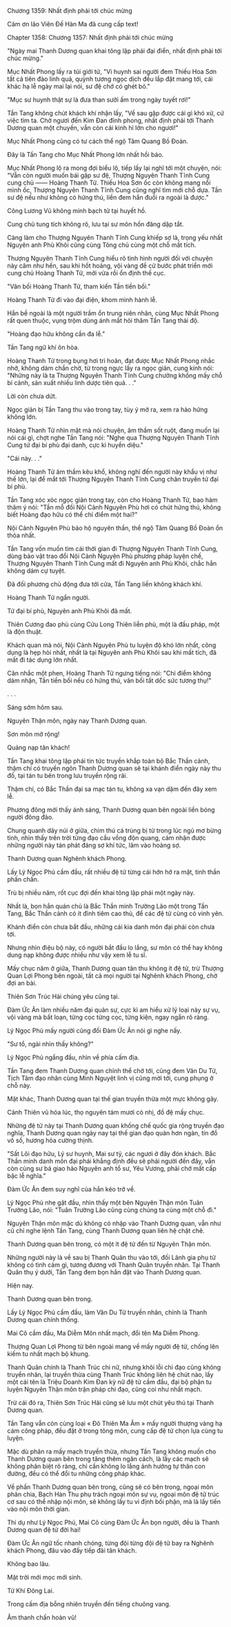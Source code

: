 




Chương 1359: Nhất định phải tới chúc mừng


Cảm ơn lão Viên Đế Hàn Ma đã cung cấp text!

Chapter 1358: Chương 1357: Nhất định phải tới chúc mừng

"Ngày mai Thanh Dương quan khai tông lập phái đại điển, nhất định phải tới chúc mừng."

Mục Nhất Phong lấy ra túi giới tử, "Vi huynh sai người đem Thiếu Hoa Sơn tất cả tiên đào linh quả, quỳnh tương ngọc dịch đều lắp đặt mang tới, cái khác hạ lễ ngày mai lại nói, sư đệ chớ có ghét bỏ."

"Mục sư huynh thật sự là đưa than sưởi ấm trong ngày tuyết rơi!"

Tần Tang không chút khách khí nhận lấy, "Về sau gặp được cái gì khó xử, cứ việc tìm ta. Chờ ngươi đến Kim Đan đỉnh phong, nhất định phải tới Thanh Dương quan một chuyến, vẫn còn cái kinh hỉ lớn cho ngươi!"

Mục Nhất Phong cũng có tư cách thể ngộ Tâm Quang Bồ Đoàn.

Đây là Tần Tang cho Mục Nhất Phong lớn nhất hồi báo.

Mục Nhất Phong lộ ra mong đợi biểu lộ, tiếp lấy lại nghĩ tới một chuyện, nói: "Vẫn còn người muốn bái gặp sư đệ, Thượng Nguyên Thanh Tĩnh Cung cung chủ —— Hoàng Thanh Tử. Thiếu Hoa Sơn ốc còn không mang nổi mình ốc, Thượng Nguyên Thanh Tĩnh Cung cũng nghĩ tìm mới chỗ dựa. Tần sư đệ nếu như không có hứng thú, liền đem hắn đuổi ra ngoài là được."

Công Lương Vũ không minh bạch tử tại huyết hồ.

Cung chủ tung tích không rõ, lưu tại sư môn hồn đăng dập tắt.

Càng làm cho Thượng Nguyên Thanh Tĩnh Cung khiếp sợ là, trọng yếu nhất Nguyên anh Phù Khôi cũng cùng Tông chủ cùng một chỗ mất tích.

Thượng Nguyên Thanh Tĩnh Cung hiểu rõ tình hình người đối với chuyện này câm như hến, sau khi hốt hoảng, vội vàng đề cử bước phát triển mới cung chủ Hoàng Thanh Tử, mới vừa rồi ổn định thế cục.

"Vãn bối Hoàng Thanh Tử, tham kiến Tần tiền bối."

Hoàng Thanh Tử đi vào đại điện, khom mình hành lễ.

Hắn bề ngoài là một người trầm ổn trung niên nhân, cùng Mục Nhất Phong rất quen thuộc, vụng trộm dùng ánh mắt hỏi thăm Tần Tang thái độ.

"Hoàng đạo hữu không cần đa lễ."

Tần Tang ngữ khí ôn hòa.

Hoàng Thanh Tử trong bụng hơi trì hoãn, đạt được Mục Nhất Phong nhắc nhở, không dám chần chờ, từ trong ngực lấy ra ngọc giản, cung kính nói: "Những này là ta Thượng Nguyên Thanh Tĩnh Cung chưởng khống mấy chỗ bí cảnh, sản xuất nhiều linh dược tiên quả. . ."

Lời còn chưa dứt.

Ngọc giản bị Tần Tang thu vào trong tay, tùy ý mở ra, xem ra hào hứng không lớn.

Hoàng Thanh Tử nhìn mặt mà nói chuyện, âm thầm sốt ruột, đang muốn lại nói cái gì, chợt nghe Tần Tang nói: "Nghe qua Thượng Nguyên Thanh Tĩnh Cung tứ đại bí phù đại danh, cực kì huyền diệu."

"Cái này. . ."

Hoàng Thanh Tử âm thầm kêu khổ, không nghĩ đến người này khẩu vị như thế lớn, lại để mắt tới Thượng Nguyên Thanh Tĩnh Cung chân truyền tứ đại bí phù.

Tần Tang xóc xóc ngọc giản trong tay, còn cho Hoàng Thanh Tử, bao hàm thâm ý nói: "Tần mỗ đối Nội Cảnh Nguyên Phù hơi có chút hứng thú, không biết Hoàng đạo hữu có thể chỉ điểm một hai?"

Nội Cảnh Nguyên Phù bảo hộ nguyên thần, thể ngộ Tâm Quang Bồ Đoàn ổn thỏa nhất.

Tần Tang vốn muốn tìm cái thời gian đi Thượng Nguyên Thanh Tĩnh Cung, dùng bảo vật trao đổi Nội Cảnh Nguyên Phù phương pháp luyện chế, Thượng Nguyên Thanh Tĩnh Cung mất đi Nguyên anh Phù Khôi, chắc hẳn không dám cự tuyệt.

Đã đối phương chủ động đưa tới cửa, Tần Tang liền không khách khí.

Hoàng Thanh Tử ngẩn người.

Tứ đại bí phù, Nguyên anh Phù Khôi đã mất.

Thiên Cương đao phù cùng Cửu Long Thiên liễn phù, một là đấu pháp, một là độn thuật.

Khách quan mà nói, Nội Cảnh Nguyên Phù tu luyện độ khó lớn nhất, công dụng là hẹp hòi nhất, nhất là tại Nguyên anh Phù Khôi sau khi mất tích, đã mất đi tác dụng lớn nhất.

Cân nhắc một phen, Hoàng Thanh Tử ngưng tiếng nói: "Chỉ điểm không dám nhận, Tần tiền bối nếu có hứng thú, vãn bối tất dốc sức tương thụ!"

. . .

Sáng sớm hôm sau.

Nguyên Thận môn, ngày nay Thanh Dương quan.

Sơn môn mở rộng!

Quảng nạp tân khách!

Tần Tang khai tông lập phái tin tức truyền khắp toàn bộ Bắc Thần cảnh, thậm chí có truyền ngôn Thanh Dương quan sẽ tại khánh điển ngày này thu đồ, tại tán tu bên trong lưu truyền rộng rãi.

Thậm chí, có Bắc Thần đại sa mạc tán tu, không xa vạn dặm đến đây xem lễ.

Phương đông mới thấy ánh sáng, Thanh Dương quan bên ngoài liền bóng người đông đảo.

Chung quanh dãy núi ở giữa, chim thú cá trùng bị từ trong lúc ngủ mơ bừng tỉnh, nhìn thấy trên trời từng đạo cầu vồng độn quang, cảm nhận được những người này tán phát đáng sợ khí tức, lâm vào hoảng sợ.

Thanh Dương quan Nghênh khách Phong.

Lấy Lý Ngọc Phủ cầm đầu, rất nhiều đệ tử từng cái hớn hở ra mặt, tinh thần phấn chấn.

Trù bị nhiều năm, rốt cục đợi đến khai tông lập phái một ngày này.

Nhất là, bọn hắn quán chủ là Bắc Thần minh Trường Lão một trong Tần Tang, Bắc Thần cảnh có ít đỉnh tiêm cao thủ, để các đệ tử cùng có vinh yên.

Khánh điển còn chưa bắt đầu, những cái kia danh môn đại phái còn chưa tới.

Nhưng nhìn điệu bộ này, có người bắt đầu lo lắng, sư môn có thể hay không dung nạp không được nhiều như vậy xem lễ tu sĩ.

Mấy chục năm ở giữa, Thanh Dương quan tân thu không ít đệ tử, trừ Thượng Quan Lợi Phong bên ngoài, tất cả mọi người tại Nghênh khách Phong, chờ đợi an bài.

Thiên Sơn Trúc Hải chúng yêu cũng tại.

Đàm Ức Ân làm nhiều năm đại quản sự, cực kì am hiểu xử lý loại này sự vụ, vội vàng mà bất loạn, từng cọc từng cọc, từng kiện, ngay ngắn rõ ràng.

Lý Ngọc Phủ mấy người cũng đối Đàm Ức Ân nói gì nghe nấy.

"Sư tổ, ngài nhìn thấy không?"

Lý Ngọc Phủ ngẩng đầu, nhìn về phía cấm địa.

Tần Tang đem Thanh Dương quan chỉnh thể chở tới, cũng đem Vân Du Tử, Tịch Tâm đạo nhân cùng Minh Nguyệt linh vị cũng mời tới, cung phụng ở chỗ này.

Mặt khác, Thanh Dương quan tại thế gian truyền thừa một mực không gãy.

Cảnh Thiên vũ hóa lúc, thọ nguyên tám mươi có nhị, đồ đệ mấy chục.

Những đệ tử này tại Thanh Dương quan khống chế quốc gia rộng truyền đạo nghĩa, Thanh Dương quan ngày nay tại thế gian đạo quán hơn ngàn, tín đồ vô số, hương hỏa cường thịnh.

"Sất Lôi đạo hữu, Lý sư huynh, Mai sư tỷ, các ngươi ở đây đón khách. Bắc Thần minh danh môn đại phái khẳng định đều sẽ phái người đến đây, vẫn còn cùng sư bá giao hảo Nguyên anh tổ sư, Yêu Vương, phải chớ mất cấp bậc lễ nghĩa."

Đàm Ức Ân đem suy nghĩ của hắn kéo trở về.

Lý Ngọc Phủ nhẹ gật đầu, nhìn thấy một bên Nguyên Thận môn Tuân Trường Lão, nói: "Tuân Trường Lão cũng cùng chúng ta cùng một chỗ đi."

Nguyên Thận môn mặc dù không có nhập vào Thanh Dương quan, vẫn như cũ chỉ nghe lệnh Tần Tang, cùng Thanh Dương quan liên hệ chặt chẽ.

Thanh Dương quan bên trong, có một ít đệ tử đến từ Nguyên Thận môn.

Những người này là về sau bị Thanh Quân thu vào tới, đối Lãnh gia phụ tử không có tình cảm gì, tương đương với Thanh Quân truyền nhân. Tại Thanh Quân thụ ý dưới, Tần Tang đem bọn hắn đặt vào Thanh Dương quan.

Hiện nay.

Thanh Dương quan bên trong.

Lấy Lý Ngọc Phủ cầm đầu, làm Vân Du Tử truyền nhân, chính là Thanh Dương quan chính thống.

Mai Cô cầm đầu, Ma Diễm Môn nhất mạch, đổi tên Ma Diễm Phong.

Thượng Quan Lợi Phong từ bên ngoài mang về mấy người đệ tử, chống lên kiếm tu nhất mạch bộ khung.

Thanh Quân chính là Thanh Trúc chi nữ, nhưng khôi lỗi chi đạo cũng không truyền nhân, lại truyền thừa cùng Thanh Trúc không liên hệ chút nào, lấy một cái tên là Triệu Doanh Kim Đan kỳ nữ đệ tử cầm đầu, đại bộ phận tu luyện Nguyên Thận môn trận pháp chi đạo, cũng coi như nhất mạch.

Trừ cái đó ra, Thiên Sơn Trúc Hải cũng sẽ lưu một chút yêu thú tại Thanh Dương quan.

Tần Tang vẫn còn cùng loại « Đô Thiên Ma Âm » mấy người thượng vàng hạ cám công pháp, đều đặt ở trong tông môn, cung cấp đệ tử chọn lựa cùng tu luyện.

Mặc dù phân ra mấy mạch truyền thừa, nhưng Tần Tang không muốn cho Thanh Dương quan bên trong tăng thêm ngăn cách, là lấy các mạch sẽ không phân biệt rõ ràng, chỉ cần không lo lắng ảnh hưởng tự thân con đường, đều có thể đổi tu những công pháp khác.

Về phần Thanh Dương quan bên trong, cũng sẽ có bên trong, ngoại môn phân chia, Bạch Hàn Thu phụ trách ngoại môn sự vụ, ngoại môn đệ tử trúc cơ sau có thể nhập nội môn, sẽ không lấy tu vi định bối phận, mà là lấy tiến vào nội môn thời gian.

Thí dụ như Lý Ngọc Phủ, Mai Cô cùng Đàm Ức Ân bọn người, đều là Thanh Dương quan đệ tử đời hai!

Đàm Ức Ân ngữ tốc nhanh chóng, từng đội từng đội đệ tử bay ra Nghênh khách Phong, đâu vào đấy tiếp đãi tân khách.

Không bao lâu.

Mặt trời mới mọc mới sinh.

Tử Khí Đông Lai.

Trong cấm địa bỗng nhiên truyền đến tiếng chuông vang.

Âm thanh chấn hoàn vũ!




